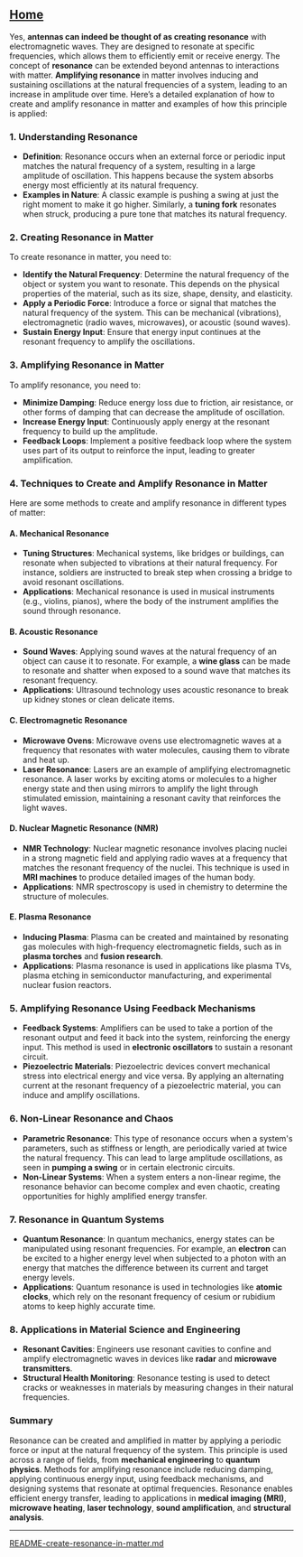 [Home](https://t2m.io/VwvDcuw)
---

Yes, **antennas can indeed be thought of as creating resonance** with electromagnetic waves. They are designed to resonate at specific frequencies, which allows them to efficiently emit or receive energy. The concept of **resonance** can be extended beyond antennas to interactions with matter. **Amplifying resonance** in matter involves inducing and sustaining oscillations at the natural frequencies of a system, leading to an increase in amplitude over time. Here’s a detailed explanation of how to create and amplify resonance in matter and examples of how this principle is applied:

### 1. **Understanding Resonance**
- **Definition**: Resonance occurs when an external force or periodic input matches the natural frequency of a system, resulting in a large amplitude of oscillation. This happens because the system absorbs energy most efficiently at its natural frequency.
- **Examples in Nature**: A classic example is pushing a swing at just the right moment to make it go higher. Similarly, a **tuning fork** resonates when struck, producing a pure tone that matches its natural frequency.

### 2. **Creating Resonance in Matter**
To create resonance in matter, you need to:
- **Identify the Natural Frequency**: Determine the natural frequency of the object or system you want to resonate. This depends on the physical properties of the material, such as its size, shape, density, and elasticity.
- **Apply a Periodic Force**: Introduce a force or signal that matches the natural frequency of the system. This can be mechanical (vibrations), electromagnetic (radio waves, microwaves), or acoustic (sound waves).
- **Sustain Energy Input**: Ensure that energy input continues at the resonant frequency to amplify the oscillations.

### 3. **Amplifying Resonance in Matter**
To amplify resonance, you need to:
- **Minimize Damping**: Reduce energy loss due to friction, air resistance, or other forms of damping that can decrease the amplitude of oscillation.
- **Increase Energy Input**: Continuously apply energy at the resonant frequency to build up the amplitude.
- **Feedback Loops**: Implement a positive feedback loop where the system uses part of its output to reinforce the input, leading to greater amplification.

### 4. **Techniques to Create and Amplify Resonance in Matter**
Here are some methods to create and amplify resonance in different types of matter:

#### A. **Mechanical Resonance**
- **Tuning Structures**: Mechanical systems, like bridges or buildings, can resonate when subjected to vibrations at their natural frequency. For instance, soldiers are instructed to break step when crossing a bridge to avoid resonant oscillations.
- **Applications**: Mechanical resonance is used in musical instruments (e.g., violins, pianos), where the body of the instrument amplifies the sound through resonance.

#### B. **Acoustic Resonance**
- **Sound Waves**: Applying sound waves at the natural frequency of an object can cause it to resonate. For example, a **wine glass** can be made to resonate and shatter when exposed to a sound wave that matches its resonant frequency.
- **Applications**: Ultrasound technology uses acoustic resonance to break up kidney stones or clean delicate items.

#### C. **Electromagnetic Resonance**
- **Microwave Ovens**: Microwave ovens use electromagnetic waves at a frequency that resonates with water molecules, causing them to vibrate and heat up.
- **Laser Resonance**: Lasers are an example of amplifying electromagnetic resonance. A laser works by exciting atoms or molecules to a higher energy state and then using mirrors to amplify the light through stimulated emission, maintaining a resonant cavity that reinforces the light waves.

#### D. **Nuclear Magnetic Resonance (NMR)**
- **NMR Technology**: Nuclear magnetic resonance involves placing nuclei in a strong magnetic field and applying radio waves at a frequency that matches the resonant frequency of the nuclei. This technique is used in **MRI machines** to produce detailed images of the human body.
- **Applications**: NMR spectroscopy is used in chemistry to determine the structure of molecules.

#### E. **Plasma Resonance**
- **Inducing Plasma**: Plasma can be created and maintained by resonating gas molecules with high-frequency electromagnetic fields, such as in **plasma torches** and **fusion research**.
- **Applications**: Plasma resonance is used in applications like plasma TVs, plasma etching in semiconductor manufacturing, and experimental nuclear fusion reactors.

### 5. **Amplifying Resonance Using Feedback Mechanisms**
- **Feedback Systems**: Amplifiers can be used to take a portion of the resonant output and feed it back into the system, reinforcing the energy input. This method is used in **electronic oscillators** to sustain a resonant circuit.
- **Piezoelectric Materials**: Piezoelectric devices convert mechanical stress into electrical energy and vice versa. By applying an alternating current at the resonant frequency of a piezoelectric material, you can induce and amplify oscillations.

### 6. **Non-Linear Resonance and Chaos**
- **Parametric Resonance**: This type of resonance occurs when a system's parameters, such as stiffness or length, are periodically varied at twice the natural frequency. This can lead to large amplitude oscillations, as seen in **pumping a swing** or in certain electronic circuits.
- **Non-Linear Systems**: When a system enters a non-linear regime, the resonance behavior can become complex and even chaotic, creating opportunities for highly amplified energy transfer.

### 7. **Resonance in Quantum Systems**
- **Quantum Resonance**: In quantum mechanics, energy states can be manipulated using resonant frequencies. For example, an **electron** can be excited to a higher energy level when subjected to a photon with an energy that matches the difference between its current and target energy levels.
- **Applications**: Quantum resonance is used in technologies like **atomic clocks**, which rely on the resonant frequency of cesium or rubidium atoms to keep highly accurate time.

### 8. **Applications in Material Science and Engineering**
- **Resonant Cavities**: Engineers use resonant cavities to confine and amplify electromagnetic waves in devices like **radar** and **microwave transmitters**.
- **Structural Health Monitoring**: Resonance testing is used to detect cracks or weaknesses in materials by measuring changes in their natural frequencies.

### Summary
Resonance can be created and amplified in matter by applying a periodic force or input at the natural frequency of the system. This principle is used across a range of fields, from **mechanical engineering** to **quantum physics**. Methods for amplifying resonance include reducing damping, applying continuous energy input, using feedback mechanisms, and designing systems that resonate at optimal frequencies. Resonance enables efficient energy transfer, leading to applications in **medical imaging (MRI)**, **microwave heating**, **laser technology**, **sound amplification**, and **structural analysis**.


---

[README-create-resonance-in-matter.md](https://t2m.io/j7nudHD)
